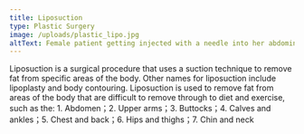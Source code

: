 ```yaml
---
title: Liposuction
type: Plastic Surgery
image: /uploads/plastic_lipo.jpg
altText: Female patient getting injected with a needle into her abdominal section
---
```


Liposuction is a surgical procedure that uses a suction technique to remove fat from specific areas of the body. Other names for liposuction include lipoplasty and body contouring. Liposuction is used to remove fat from areas of the body that are difficult to remove through to diet and exercise, such as the: 1. Abdomen；2. Upper arms；3. Buttocks；4. Calves and ankles；5. Chest and back；6. Hips and thighs；7. Chin and neck
